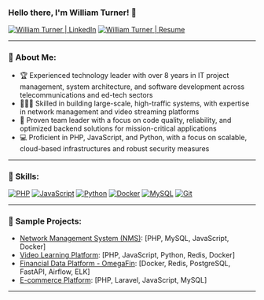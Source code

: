 ### Hello there, I'm William Turner! 👋

[![William Turner | LinkedIn](https://img.shields.io/badge/LinkedIn-0077B5?style=for-the-badge&logo=linkedin&logoColor=white)](https://www.linkedin.com/in/w-j-turner/)
[![William Turner | Resume](https://img.shields.io/badge/Resume-000000?style=for-the-badge&logo=resume&logoColor=white)](https://docs.google.com/document/d/1ermnnzkY6ur0uTPo0bDSRQkCjaT3W8SYfm5sy6Ob8h0/edit?usp=sharing)

---

### 🤝 About Me:

- 🏆 Experienced technology leader with over 8 years in IT project management, system architecture, and software development across telecommunications and ed-tech sectors
- 👨🏻‍💻 Skilled in building large-scale, high-traffic systems, with expertise in network management and video streaming platforms
- 🤝 Proven team leader with a focus on code quality, reliability, and optimized backend solutions for mission-critical applications
- 💻 Proficient in PHP, JavaScript, and Python, with a focus on scalable, cloud-based infrastructures and robust security measures

---

### 🔨 Skills:

[![PHP](https://img.shields.io/badge/PHP-777BB4?style=for-the-badge&logo=php&logoColor=white)](https://www.php.net/)
[![JavaScript](https://img.shields.io/badge/JavaScript-F7DF1E?style=for-the-badge&logo=javascript&logoColor=black)](https://developer.mozilla.org/en-US/docs/Web/JavaScript)
[![Python](https://img.shields.io/badge/Python-FFD43B?style=for-the-badge&logo=python&logoColor=darkgreen)](https://www.python.org/)
[![Docker](https://img.shields.io/badge/Docker-2CA5E0?style=for-the-badge&logo=docker&logoColor=white)](https://www.docker.com/)
[![MySQL](https://img.shields.io/badge/MySQL-4479A1?style=for-the-badge&logo=mysql&logoColor=white)](https://www.mysql.com/)
[![Git](https://img.shields.io/badge/Git-F05032?style=for-the-badge&logo=git&logoColor=white)](https://git-scm.com/)

---

### 🚀 Sample Projects:

- [Network Management System (NMS)](https://github.com/YourGitHub/NMS): [PHP, MySQL, JavaScript, Docker]
- [Video Learning Platform](https://github.com/YourGitHub/video-platform): [PHP, JavaScript, Python, Redis, Docker]
- [Financial Data Platform - OmegaFin](https://github.com/YourGitHub/OmegaFin): [Docker, Redis, PostgreSQL, FastAPI, Airflow, ELK]
- [E-commerce Platform](https://github.com/YourGitHub/e-commerce-platform): [PHP, Laravel, JavaScript, MySQL]

---

